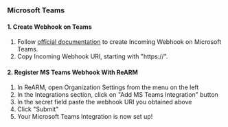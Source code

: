 
### Microsoft Teams

#### 1. Create Webhook on Teams

1. Follow [official documentation](https://docs.microsoft.com/en-us/microsoftteams/platform/webhooks-and-connectors/how-to/add-incoming-webhook) to create Incoming Webhook on Microsoft Teams.
2. Copy Incoming Webhook URI, starting with "https://".

#### 2. Register MS Teams Webhook With ReARM

1. In ReARM, open Organization Settings from the menu on the left
2. In the Integrations section, click on "Add MS Teams Integration" button
3. In the secret field paste the webhook URI you obtained above
4. Click "Submit"
5. Your Microsoft Teams Integration is now set up!